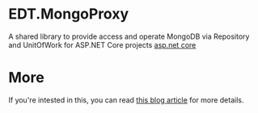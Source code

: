 # EDT.MongoProxy
A shared library to provide access and operate MongoDB via Repository and UnitOfWork for ASP.NET Core projects
[asp.net core](doc/aspnet_core_logo.png)

# More
If you're intested in this, you can read [this blog article](https://www.cnblogs.com/edisonchou/p/how_to_use_mongodb_repository_and_unitofwork_in_aspnet6.html) for more details.
